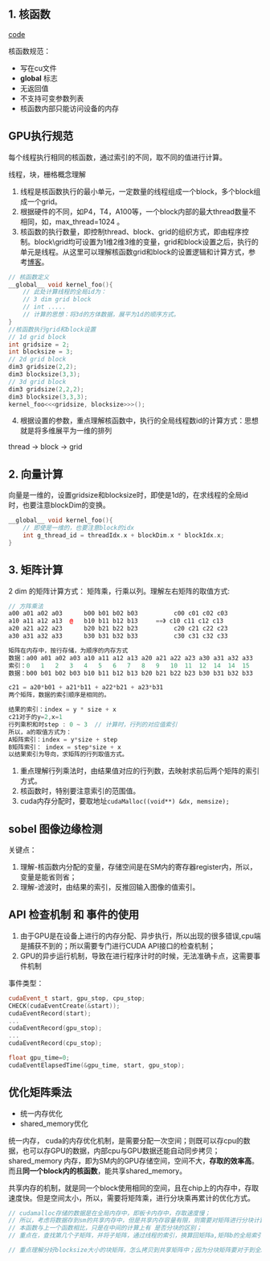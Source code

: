 


## 1. 核函数

[code](less01.cu)

核函数规范：
+ 写在cu文件
+ __global__ 标志
+ 无返回值 
+ 不支持可变参数列表
+ 核函数内部只能访问设备的内存

## GPU执行规范
每个线程执行相同的核函数，通过索引的不同，取不同的值进行计算。

线程，块，栅格概念理解

1. 线程是核函数执行的最小单元，一定数量的线程组成一个block，多个block组成一个grid。
2. 根据硬件的不同，如P4，T4，A100等，一个block内部的最大thread数量不相同，如，max_thread=1024 。
3. 核函数的执行数量，即控制thread、block、grid的组织方式，即由程序控制。block\grid均可设置为1维2维3维的变量，grid和block设置之后，执行的单元是线程。从这里可以理解核函数grid和block的设置逻辑和计算方式，参考[博客](https://zhuanlan.zhihu.com/p/151676261?utm_id=0)。
```c++
// 核函数定义
__global__ void kernel_foo(){
    // 此处计算线程的全局id为：
    // 3 dim grid block 
    // int .....
    // 计算的思想：将3d的方体数据，展平为1d的顺序方式。
}
//核函数执行grid和block设置
// 1d grid block
int gridsize = 2;
int blocksize = 3;
// 2d grid block
dim3 gridsize(2,2);
dim3 blocksize(3,3);
// 3d grid block
dim3 gridsize(2,2,2);
dim3 blocksize(3,3,3);
kernel_foo<<<gridsize, blocksize>>>();

```
4. 根据设置的参数，重点理解核函数中，执行的全局线程数id的计算方式：思想就是将多维展平为一维的排列

thread -> block -> grid

## 2. 向量计算

向量是一维的，设置gridsize和blocksize时，即使是1d的，在求线程的全局id时，也要注意blockDim的变换。
```c
__global__ void kernel_foo(){
    // 即使是一维的，也要注意block的idx
    int g_thread_id = threadIdx.x + blockDim.x * blockIdx.x;
}
```

## 3. 矩阵计算

2 dim 的矩阵计算方式： 矩阵乘，行乘以列。理解左右矩阵的取值方式:

```c++
// 方阵乘法
a00 a01 a02 a03      b00 b01 b02 b03          c00 c01 c02 c03   
a10 a11 a12 a13  @   b10 b11 b12 b13     ==》 c10 c11 c12 c13     
a20 a21 a22 a23      b20 b21 b22 b23          c20 c21 c22 c23   
a30 a31 a32 a33      b30 b31 b32 b33          c30 c31 c32 c33   

矩阵在内存中，按行存储，为顺序的内存方式
数据：a00 a01 a02 a03 a10 a11 a12 a13 a20 a21 a22 a23 a30 a31 a32 a33
索引：0   1   2   3   4   5   6   7   8   9   10  11  12  14  14  15
数据：b00 b01 b02 b03 b10 b11 b12 b13 b20 b21 b22 b23 b30 b31 b32 b33

c21 = a20*b01 + a21*b11 + a22*b21 + a23*b31
两个矩阵，数据的索引顺序是相同的。

结果的索引：index = y * size + x
c21对于的y=2,x=1
行列乘积和时step : 0 ~ 3  // 计算时，行列的对应值索引
所以，a的取值方式为：
A矩阵索引：index = y*size + step
B矩阵索引： index = step*size + x
以结果索引为导向，求矩阵的行列取值方式。
```

1. 重点理解行列乘法时，由结果值对应的行列数，去映射求前后两个矩阵的索引方式。
2. 核函数时，特别要注意索引的范围值。
3. cuda内存分配时，要取地址`cudaMalloc((void**) &dx, memsize);`

## sobel 图像边缘检测

关键点：
1. 理解-核函数内分配的变量，存储空间是在SM内的寄存器register内，所以，变量是能省则省；
2. 理解-滤波时，由结果的索引，反推回输入图像的值索引。

## API 检查机制 和 事件的使用

1. 由于GPU是在设备上进行的内存分配、异步执行，所以出现的很多错误,cpu端是捕获不到的；所以需要专门进行CUDA API接口的检查机制；
2. GPU的异步运行机制，导致在进行程序计时的时候，无法准确卡点，这需要事件机制

事件类型：
```c++
cudaEvent_t start, gpu_stop, cpu_stop;
CHECK(cudaEventCreate(&start));
cudaEventRecord(start);
...
cudaEventRecord(gpu_stop);
...
cudaEventRecord(cpu_stop);

float gpu_time=0;
cudaEventElapsedTime(&gpu_time, start, gpu_stop);

```

## 优化矩阵乘法
+ 统一内存优化
+ shared_memory优化

统一内存， cuda的内存优化机制，是需要分配一次空间；则既可以存cpu的数据，也可以存GPU的数据，内部cpu与GPU数据还能自动同步拷贝；
shared_memory 内存，即为SM内的GPU存储空间，空间不大，**存取的效率高**。而且**同一个block内的核函数**，能共享shared_memory。

共享内存的机制，就是同一个block使用相同的空间，且在chip上的内存中，存取速度快。但是空间太小，所以，需要将矩阵乘，进行分块乘再累计的优化方式。


```c++
// cudamalloc存储的数据是在全局内存中，即板卡内存中，存取速度慢；
// 所以，考虑将数据存到sm的共享内存中，但是共享内存容量有限，则需要对矩阵进行分块计算
// 本函数与上一个函数相比，只是在中间的计算上有 是否分块的区别；
// 重点在，查找第几个子矩阵，并将子矩阵，通过线程的索引，换算回矩阵a,矩阵b的全局索引值！！！！！

// 重点理解分好blocksize大小的块矩阵，怎么拷贝到共享矩阵中；因为分块矩阵要对于到全局的一维索引，而共享矩阵则要计算索引对于的行列
```